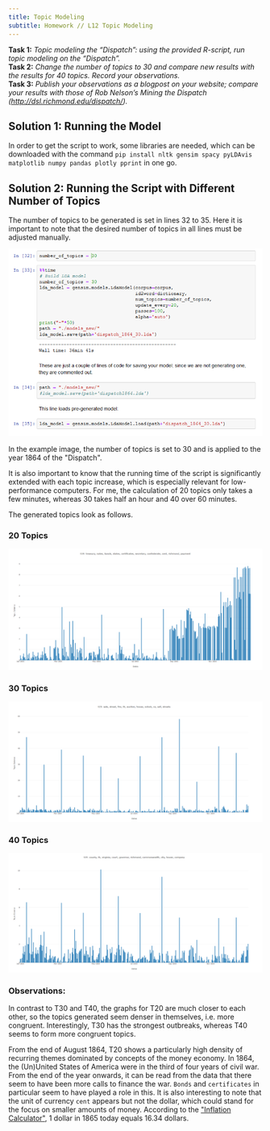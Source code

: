 ```yaml
---
title: Topic Modeling
subtitle: Homework // L12 Topic Modeling
---
```

<b>Task 1:</b> <i>Topic modeling the “Dispatch”: using the provided R-script, run topic modeling on the “Dispatch”.</i><br>
<b>Task 2:</b> <i>Change the number of topics to 30 and compare new results with the results for 40 topics. Record your observations.</i><br>
<b>Task 3:</b> <i>Publish your observations as a blogpost on your website; compare your results with those of Rob Nelson’s Mining the Dispatch (http://dsl.richmond.edu/dispatch/).</i><br>

## Solution 1: Running the Model

In order to get the script to work, some libraries are needed, which can be downloaded with the command `pip install nltk gensim spacy pyLDAvis matplotlib numpy pandas plotly pprint` in one go.

## Solution 2: Running the Script with Different Number of Topics

The number of topics to be generated is set in lines 32 to 35. Here it is important to note that the desired number of topics in all lines must be adjusted manually. 

<img src="/img/line_32-35_jupyter_notebook.png"/>

In the example image, the number of topics is set to 30 and is applied to the year 1864 of the "Dispatch".

It is also important to know that the running time of the script is significantly extended with each topic increase, which is especially relevant for low-performance computers. For me, the calculation of 20 topics only takes a few minutes, whereas 30 takes half an hour and 40 over 60 minutes.

The generated topics look as follows.

### 20 Topics
<img src="/img/20.png"/>

### 30 Topics
<img src="/img/30.png"/>

### 40 Topics
<img src="/img/40.png"/>

### Observations:
In contrast to T30 and T40, the graphs for T20 are much closer to each other, so the topics generated seem denser in themselves, i.e. more congruent. Interestingly, T30 has the strongest outbreaks, whereas T40 seems to form more congruent topics.

From the end of August 1864, T20 shows a particularly high density of recurring themes dominated by concepts of the money economy. In 1864, the (Un)United States of America were in the third of four years of civil war. From the end of the year onwards, it can be read from the data that there seem to have been more calls to finance the war. 
`Bonds` and `certificates` in particular seem to have played a role in this. It is also interesting to note that the unit of currency `cent` appears but not the dollar, which could stand for the focus on smaller amounts of money. According to the ["Inflation Calculator"](http://www.in2013dollars.com/us/inflation/1864?amount=1), 1 dollar in 1865 today equals 16.34 dollars.
